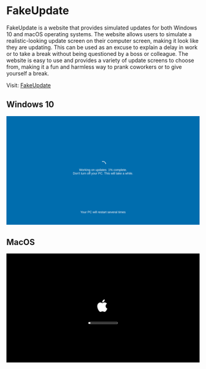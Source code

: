 # FakeUpdate

FakeUpdate is a website that provides simulated updates for both Windows 10 and macOS operating systems. The website allows users to simulate a realistic-looking update screen on their computer screen, making it look like they are updating. This can be used as an excuse to explain a delay in work or to take a break without being questioned by a boss or colleague. The website is easy to use and provides a variety of update screens to choose from, making it a fun and harmless way to prank coworkers or to give yourself a break.


Visit: [FakeUpdate](https://H454NSec.github.io/FakeUpdate)

## Windows 10
![windows10.png](img/windows10.png)

## MacOS
![macos.png](img/macos.png)
